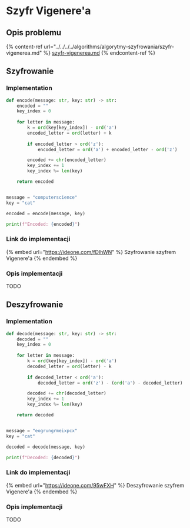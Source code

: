 # Szyfr Vigenere'a

## Opis problemu

{% content-ref url="../../../../algorithms/algorytmy-szyfrowania/szyfr-vigenerea.md" %}
[szyfr-vigenerea.md](../../../../algorithms/algorytmy-szyfrowania/szyfr-vigenerea.md)
{% endcontent-ref %}

## Szyfrowanie

### Implementation

```python
def encode(message: str, key: str) -> str:
    encoded = ""
    key_index = 0
    
    for letter in message:            
        k = ord(key[key_index]) - ord('a')
        encoded_letter = ord(letter) + k
        
        if encoded_letter > ord('z'):
            encoded_letter = ord('a') + encoded_letter - ord('z')

        encoded += chr(encoded_letter)
        key_index += 1
        key_index %= len(key)

    return encoded


message = "computerscience"
key = "cat"

encoded = encode(message, key)

print(f"Encoded: {encoded}")
```

### Link do implementacji

{% embed url="https://ideone.com/fDIhWN" %}
Szyfrowanie szyfrem Vigenere'a
{% endembed %}

### Opis implementacji

TODO

## Deszyfrowanie

### Implementation

```python
def decode(message: str, key: str) -> str:
    decoded = ""
    key_index = 0
    
    for letter in message:
        k = ord(key[key_index]) - ord('a')
        decoded_letter = ord(letter) - k
        
        if decoded_letter < ord('a'):
            decoded_letter = ord('z') - (ord('a') - decoded_letter)

        decoded += chr(decoded_letter)
        key_index += 1
        key_index %= len(key)

    return decoded


message = "eogrungrmeixpcx"
key = "cat"

decoded = decode(message, key)

print(f"Decoded: {decoded}")
```

### Link do implementacji

{% embed url="https://ideone.com/95wFXH" %}
Deszyfrowanie szyfrem Vigenere'a
{% endembed %}

### Opis implementacji

TODO
